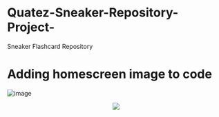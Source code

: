 # Quatez-Sneaker-Repository-Project-
Sneaker Flashcard Repository
# Adding homescreen image to code
![image](https://github.com/user-attachments/assets/05afcbf9-bd19-43b6-b095-c685e8e3b424)
<p align="center">
<a href="https://" (https://github.com/user-attachments/assets/d756dcde-4600-4986-85ef-b5c8387a3f4d)”target="_blank">
<img src="https://“https://github.com/user-attachments/assets/05afcbf9-bd19-43b6-b095-c685e8e3b424)” alt="Clickable Image" />
</a>
</p>
